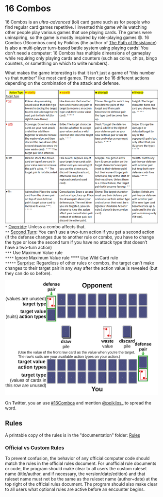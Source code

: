 # 16 Combos
16 Combos is an *ultra-advanced* (lol) card game such as for people who find regular card games repetitive. I invented this game while watching other people play various games that use playing cards. The games were uninspiring, so the game is mostly inspired by role-playing games :smile:. 16 Combos (16combos.com) by Poikilos (the author of [The Path of Resistance](https://zahyest.com)) is also a multi-player turn-based battle system using playing cards! You don't need a computer: 16 Combos has multiple dimensions of gameplay while requiring only playing cards and counters (such as coins, chips, bingo counters, or something on which to write numbers).

What makes the game interesting is that it isn’t just a game of “this number vs that number” like most card games. There can be 16 different actions depending on the combination of the attack and defense.

![Combo table (same table as in the documenation in text form)](documentation/images/combo-table.png)
`*` <ins>Override</ins>: Unless a combo affects that.\
`**` <ins>Second Turn</ins>: You can’t use a two-turn action if you get a second action (if the defense changes due to another rule or combo, you have to change the type or lose the second turn if you have no attack type that doesn’t have a two-turn action)\
`***` Use Maximum Value rule\
`****` Ignore Maximum Value rule  **** Use Wild Card rule\
`*****` <ins>Surprise</ins>: Regardless of other rules or combos, the target can’t make changes to their target pair in any way after the action value is revealed (but they can do so before).



![Drawing of the layout of the game on the table](documentation/images/table.png)

On Twitter, you an use [#16Combos](https://twitter.com/search?q=%2316combos&src=typed_query&f=top) and mention [@poikilos_](https://twitter.com/poikilos_) to spread the word.

## Rules
A printable copy of the rules is in the "documentation" folder: [Rules](documentation/)

### Official vs Custom Rules
To prevent confusion, the behavior of any official computer code should match the rules in the official rules document. For unofficial rule documents or code, the program should make clear to all users the custom ruleset name (title/author, and if necessary, the version/date/edition) and that ruleset name must not be the same as the ruleset name (author+date) at the top right of the official rules document. The program should also make clear to all users what optional rules are active before an encounter begins.

